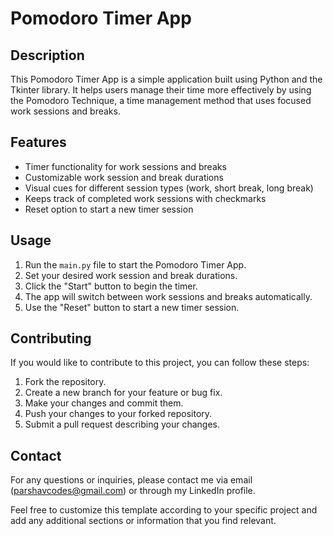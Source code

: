 
# Pomodoro Timer App

## Description
This Pomodoro Timer App is a simple application built using Python and the Tkinter library. It helps users manage their time more effectively by using the Pomodoro Technique, a time management method that uses focused work sessions and breaks.

## Features
- Timer functionality for work sessions and breaks
- Customizable work session and break durations
- Visual cues for different session types (work, short break, long break)
- Keeps track of completed work sessions with checkmarks
- Reset option to start a new timer session


## Usage
1. Run the `main.py` file to start the Pomodoro Timer App.
2. Set your desired work session and break durations.
3. Click the "Start" button to begin the timer.
4. The app will switch between work sessions and breaks automatically.
5. Use the "Reset" button to start a new timer session.

## Contributing
If you would like to contribute to this project, you can follow these steps:
1. Fork the repository.
2. Create a new branch for your feature or bug fix.
3. Make your changes and commit them.
4. Push your changes to your forked repository.
5. Submit a pull request describing your changes.

## Contact
For any questions or inquiries, please contact me via email (parshavcodes@gmail.com) or through my LinkedIn profile.

Feel free to customize this template according to your specific project and add any additional sections or information that you find relevant.
